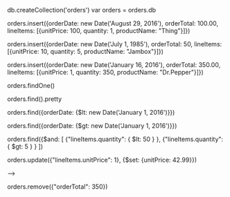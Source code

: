 <!-- Create a collection named orders. -->
db.createCollection('orders')
var orders = orders.db

<!-- Insert at least 3 documents that represent an order. IMPORTANT: See section below for fields. -->
orders.insert({orderDate: new Date('August 29, 2016'), orderTotal: 100.00, lineItems: [{unitPrice: 100, quantity: 1, productName: "Thing"}]})

orders.insert({orderDate: new Date('July 1, 1985'), orderTotal: 50, lineItems: [{unitPrice: 10, quantity: 5, productName: "Jambox"}]})

orders.insert({orderDate: new Date('January 16, 2016'), orderTotal: 350.00, lineItems: [{unitPrice: 1, quantity: 350, productName: "Dr.Pepper"}]})


<!-- Find a single order document, any order document. -->
orders.findOne()

<!-- Find all orders and make them look pretty. -->
orders.find().pretty


<!-- Find all orders with an orderDate that is prior to 1/1/2016. -->
orders.find({orderDate: {$lt: new Date('January 1, 2016')}})

<!-- Find all orders with an orderDate that is after 1/1/2016. -->
orders.find({orderDate: {$gt: new Date('January 1, 2016')}})

<!-- Find orders with lineItems that have a quantity that is less than 50, but greater than 5. HINT: Look at $and and dot notation. -->
orders.find({$and: [ {"lineItems.quantity": { $lt: 50 } }, {"lineItems.quantity": { $gt: 5 } } ])


<!-- Update one of your line items to 42.99. HINT: Look at dot notation -->
orders.update({"lineItems.unitPrice": 1}, {$set: {unitPrice: 42.99}})

<!-- Remove one of your orders. --> -->
orders.remove({"orderTotal": 350})
